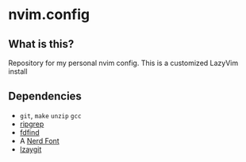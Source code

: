 # nvim.config

## What is this?

Repository for my personal nvim config.
This is a customized LazyVim install

## Dependencies

- `git`, `make` `unzip` `gcc`
- [ripgrep](https://github.com/BurntSushi/ripgrep#installation)
- [fdfind](https://github.com/sharkdp/fd?tab=readme-ov-file#installation)
- A [Nerd Font](https://www.nerdfonts.com/)
- [lzaygit](https://github.com/jesseduffield/lazygit)

